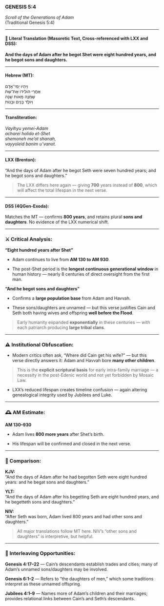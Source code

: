 ### **GENESIS 5:4**

_Scroll of the Generations of Adam_  
(Traditional Genesis 5:4)

---

#### 📜 Literal Translation (Masoretic Text, Cross-referenced with LXX and DSS):

**And the days of Adam after he begot Shet were eight hundred years, and he begot sons and daughters.**

---

#### Hebrew (MT):

וַיִּהְיוּ יְמֵי־אָדָם  
אַחֲרֵי הוֹלִידוֹ אֶת־שֵׁת  
שְׁמֹנֶה מֵאוֹת שָׁנָה  
וַיּוֹלֶד בָּנִים וּבָנוֹת

---

#### Transliteration:

_Vayihyu yemei-Adam  
acharei holido et-Shet  
shemoneh me’ot shanah,  
vayyoleid banim u’vanot._

---

#### LXX (Brenton):

“And the days of Adam after he begot Seth were seven hundred years; and he begot sons and daughters.”

> The LXX differs here again — giving **700** years instead of **800**, which will affect the total lifespan in the next verse.

---

#### DSS (4QGen-Exoda):

Matches the MT — confirms **800 years**, and retains plural **sons and daughters**. No evidence of the LXX numerical shift.

---

### ⚔️ Critical Analysis:

**“Eight hundred years after Shet”**

- Adam continues to live from **AM 130 to AM 930**.
    
- The post-Shet period is the **longest continuous generational window** in human history — nearly 8 centuries of direct oversight from the first man.
    

**“And he begot sons and daughters”**

- Confirms a **large population base** from Adam and Havvah.
    
- These sons/daughters are unnamed — but this verse justifies Cain and Seth both having wives and offspring **well before the Flood**.
    

> Early humanity expanded **exponentially** in these centuries — with each patriarch producing **large tribal clans**.

---

### ⚠️ Institutional Obfuscation:

- Modern critics often ask, “Where did Cain get his wife?” — but this verse directly answers it: Adam and Havvah bore **many other children**.
    

> This is the **explicit scriptural basis** for early intra-family marriage — a necessity in the post-Edenic world and not yet forbidden by Mosaic Law.

- LXX’s reduced lifespan creates timeline confusion — again altering genealogical integrity used by Jubilees and Luke.
    

---

### 🕰️ AM Estimate:

**AM 130–930**

- Adam lives **800 more years** after Shet’s birth.
    
- His lifespan will be confirmed and closed in the next verse.
    

---

### 📖 Comparison:

**KJV:**  
“And the days of Adam after he had begotten Seth were eight hundred years: and he begat sons and daughters.”

**YLT:**  
“And the days of Adam after his begetting Seth are eight hundred years, and he begetteth sons and daughters.”

**NIV:**  
“After Seth was born, Adam lived 800 years and had other sons and daughters.”

> All major translations follow MT here. NIV’s “other sons and daughters” is interpretive, but helpful.

---

### 🔗 Interleaving Opportunities:

**Genesis 4:17–22** — Cain’s descendants establish trades and cities; many of Adam’s unnamed sons/daughters may be involved.

**Genesis 6:1–2** — Refers to “the daughters of men,” which some traditions interpret as these unnamed offspring.

**Jubilees 4:1–9** — Names more of Adam’s children and their marriages; provides relational links between Cain’s and Seth’s descendants.